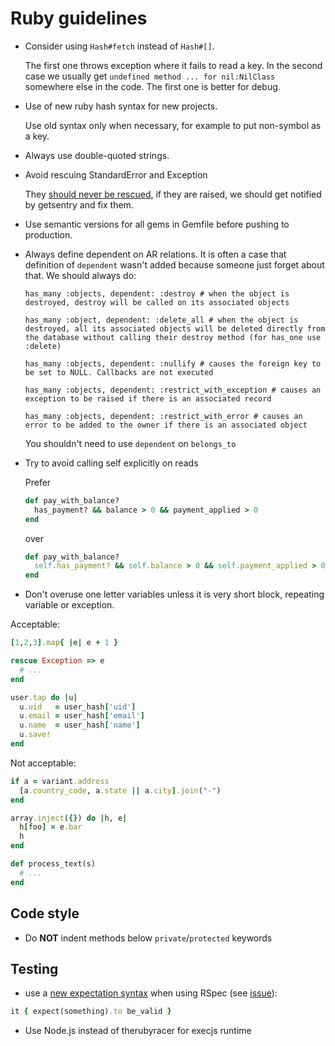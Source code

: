 # Ruby guidelines

* Consider using `Hash#fetch` instead of `Hash#[]`.

  The first one throws exception where it fails to read a key.
  In the second case we usually get `undefined method ... for nil:NilClass`
  somewhere else in the code. The first one is better for debug.

* Use of new ruby hash syntax for new projects.

  Use old syntax only when necessary, for example to put non-symbol as a key.

* Always use double-quoted strings.

* Avoid rescuing StandardError and Exception

  They [should never be rescued](http://stackoverflow.com/questions/10048173/why-is-it-bad-style-to-rescue-exception-e-in-ruby#answer-10048406), if they are raised, we should get notified by getsentry and fix them.

* Use semantic versions for all gems in Gemfile before pushing to production.

* Always define dependent on AR relations. It is often a case that definition of `dependent` wasn't added because someone just forget about that. We should always do:

  ```
  has_many :objects, dependent: :destroy # when the object is destroyed, destroy will be called on its associated objects

  has_many :object, dependent: :delete_all # when the object is destroyed, all its associated objects will be deleted directly from the database without calling their destroy method (for has_one use :delete)

  has_many :objects, dependent: :nullify # causes the foreign key to be set to NULL. Callbacks are not executed

  has_many :objects, dependent: :restrict_with_exception # causes an exception to be raised if there is an associated record

  has_many :objects, dependent: :restrict_with_error # causes an error to be added to the owner if there is an associated object
  ```
  You shouldn't need to use `dependent` on `belongs_to`


* Try to avoid calling self explicitly on reads

  Prefer

  ```ruby
  def pay_with_balance?
    has_payment? && balance > 0 && payment_applied > 0
  end
  ```
  over

  ```ruby
  def pay_with_balance?
    self.has_payment? && self.balance > 0 && self.payment_applied > 0
  end
  ```

* Don't overuse one letter variables unless it is very short block, repeating variable or exception.

Acceptable:

```ruby
[1,2,3].map{ |e| e + 1 }
```

```ruby
rescue Exception => e
  # ...
end
```

```ruby
user.tap do |u|
  u.uid   = user_hash['uid']
  u.email = user_hash['email']
  u.name  = user_hash['name']
  u.save!
end
```

Not acceptable:

```ruby
if a = variant.address
  [a.country_code, a.state || a.city].join("-")
end
```

```ruby
array.inject({}) do |h, e|
  h[foo] = e.bar
  h
end
```

```ruby
def process_text(s)
  # ...
end
```

## Code style

* Do **NOT** indent methods below `private`/`protected` keywords

## Testing

* use a [new expectation syntax](http://myronmars.to/n/dev-blog/2012/06/rspecs-new-expectation-syntax) when using RSpec (see [issue](https://github.com/monterail/guidelines/issues/170)):

```ruby
it { expect(something).to be_valid }
```

* Use Node.js instead of therubyracer for execjs runtime

